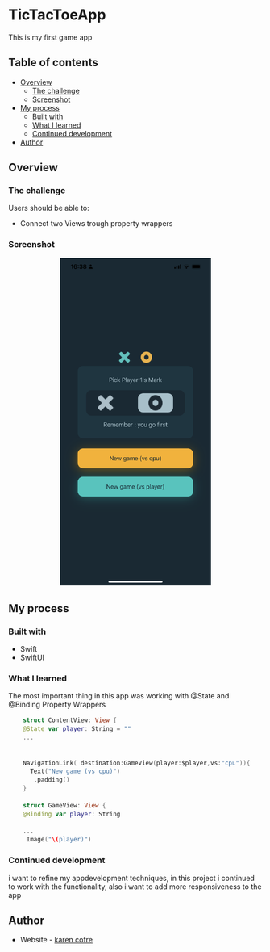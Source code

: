 # TicTacToeApp
 

This is my first game app 

## Table of contents

- [Overview](#overview)
  - [The challenge](#the-challenge)
  - [Screenshot](#screenshot) 
- [My process](#my-process)
  - [Built with](#built-with)
  - [What I learned](#what-i-learned)
  - [Continued development](#continued-development) 
- [Author](#author) 
 

## Overview

### The challenge

Users should be able to:

- Connect two Views trough property wrappers

### Screenshot
<p align="center">
  <img src="./iphone.PNG" width="300" title="hover text"> 
</p>
 
## My process

### Built with

- Swift
- SwiftUI
 
### What I learned

The most important thing in this app was working with @State and @Binding Property Wrappers
```swift
    struct ContentView: View {
    @State var player: String = ""
    ...
    
    
    NavigationLink( destination:GameView(player:$player,vs:"cpu")){
      Text("New game (vs cpu)")
       .padding()
    }
    
    struct GameView: View {
    @Binding var player: String
    
    ...
     Image("\(player)")
```
 
### Continued development

i want to refine my appdevelopment techniques, in this project i continued to work with the functionality, also i want to add more responsiveness to the app 

## Author

- Website - [karen cofre](https://karencofre.tech)   
